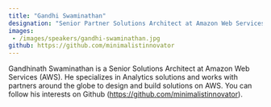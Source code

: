 ```yaml
---
title: "Gandhi Swaminathan"
designation: "Senior Partner Solutions Architect at Amazon Web Services"
images: 
 - /images/speakers/gandhi-swaminathan.jpg
github: https://github.com/minimalistinnovator
---
```


Gandhinath Swaminathan is a Senior Solutions Architect at Amazon Web Services (AWS). He specializes in Analytics solutions and works with partners around the globe to design and build solutions on AWS. You can follow his interests on Github (https://github.com/minimalistinnovator).